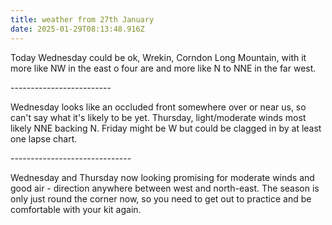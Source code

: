 ```yaml
---
title: weather from 27th January
date: 2025-01-29T08:13:48.916Z
---
```

Today Wednesday could be ok, Wrekin, Corndon Long Mountain, with it more like NW in the east o four are and more like N to NNE in the far west.

\-------------------------

Wednesday looks like an occluded front somewhere over or near us, so can't say what it's likely to be yet.  Thursday, light/moderate winds most likely NNE backing N.  Friday might be W but could be clagged in by at least one lapse chart.

\------------------------------

Wednesday and Thursday now looking promising for moderate winds and good air - direction anywhere between west and north-east.   The season is only just round the corner now, so you need to get out to practice and be comfortable with your kit again.